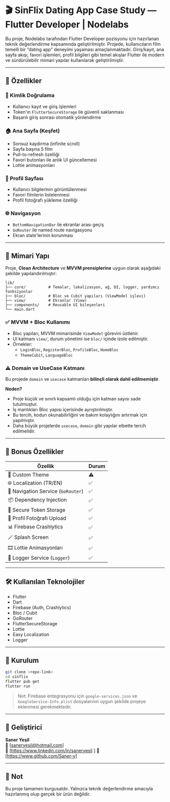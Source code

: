 # 🎬 SinFlix Dating App Case Study — Flutter Developer | Nodelabs

Bu proje, Nodelabs tarafından Flutter Developer pozisyonu için hazırlanan teknik değerlendirme kapsamında geliştirilmiştir. Projede, kullanıcıların film temelli bir “dating app” deneyimi yaşaması amaçlanmaktadır. Giriş/kayıt, ana sayfa akışı, favori işlemleri, profil bilgileri gibi temel akışlar Flutter ile modern ve sürdürülebilir mimari yapılar kullanılarak geliştirilmiştir.

---

## 🚀 Özellikler

### 🔐 Kimlik Doğrulama
- Kullanıcı kayıt ve giriş işlemleri
- Token'ın `FlutterSecureStorage` ile güvenli saklanması
- Başarılı giriş sonrası otomatik yönlendirme

### 🏠 Ana Sayfa (Keşfet)
- Sonsuz kaydırma (infinite scroll)
- Sayfa başına 5 film
- Pull-to-refresh özelliği
- Favori butonları ile anlık UI güncellemesi
- Lottie animasyonları

### 👤 Profil Sayfası
- Kullanıcı bilgilerinin görüntülenmesi
- Favori filmlerin listelenmesi
- Profil fotoğrafı yükleme özelliği

### 🌐 Navigasyon
- `BottomNavigationBar` ile ekranlar arası geçiş
- `GoRouter` ile named route navigasyonu
- Ekran state'lerinin korunması

---

## 🧱 Mimari Yapı

Proje, **Clean Architecture** ve **MVVM prensiplerine** uygun olarak aşağıdaki şekilde yapılandırılmıştır:

```
lib/
├── core/          # Temalar, lokalizasyon, ağ, DI, logger, yardımcı fonksiyonlar   
├── bloc/          # Bloc ve Cubit yapıları (ViewModel işlevi)
├── view/          # Ekranlar (View)
├── components/    # Reusable UI bileşenleri
└── main.dart
```

### ✅ MVVM + Bloc Kullanımı
- Bloc yapıları, MVVM mimarisinde `ViewModel` görevini üstlenir.
- UI katmanı `view/`, durum yönetimi ise `bloc/` içinde izole edilmiştir.
- Örnekler:
    - `LoginBloc`, `RegisterBloc`, `ProfileBloc`, `HomeBloc`
    - `ThemeCubit`, `LanguageBloc`

### ⚠️ Domain ve UseCase Katmanı
Bu projede `domain` ve `usecase` katmanları **bilinçli olarak dahil edilmemiştir**.

**Neden?**
- Proje küçük ve sınırlı kapsamlı olduğu için katman sayısı sade tutulmuştur.
- İş mantıkları Bloc yapısı içerisinde ayrıştırılmıştır.
- Bu tercih, kodun okunabilirliğini ve bakım kolaylığını artırmak için yapılmıştır.
- Daha büyük projelerde `usecase`, `domain` gibi yapılar elbette tercih edilmelidir.

---

## 🎁 Bonus Özellikler

| Özellik                            | Durum |
|------------------------------------|-------|
| 🎨 Custom Theme                    | ⚠️    |
| 🌐 Localization (TR/EN)            | ✅     |
| 🔀 Navigation Service (`GoRouter`) | ✅     |
| 📦 Dependency Injection            | ✅     |
| 🔐 Secure Token Storage            | ✅     |
| 📸 Profil Fotoğrafı Upload         | ✅     |
| 📊 Firebase Crashlytics            | ✅     |
| 🪄 Splash Screen                   | ✅     |
| 🎞️ Lottie Animasyonları           | ✅     |
| 🧾 Logger Service (`Logger`)       | ✅     |

---

## 🛠️ Kullanılan Teknolojiler

- Flutter
- Dart
- Firebase (Auth, Crashlytics)
- Bloc / Cubit
- GoRouter
- FlutterSecureStorage
- Lottie
- Easy Localization
- Logger

---

## 📄 Kurulum

```bash
git clone <repo-link>
cd sinflix
flutter pub get
flutter run
```

> Not: Firebase entegrasyonu için `google-services.json` ve `GoogleService-Info.plist` dosyalarının uygun şekilde projeye eklenmesi gerekmektedir.

---

## 👤 Geliştirici

**Saner Yeşil**  
📧 [saneryesil@hotmail.com]  
🔗 [https://www.linkedin.com/in/saneryesil ]
🔗 [https://www.github.com/Saner-y]

---

## 📝 Not

Bu proje tamamen kurgusaldır. Yalnızca teknik değerlendirme amacıyla hazırlanmış olup gerçek bir ürün değildir.
